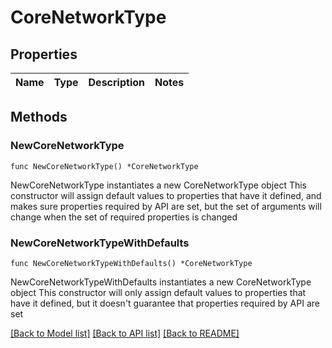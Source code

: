# CoreNetworkType

## Properties

Name | Type | Description | Notes
------------ | ------------- | ------------- | -------------

## Methods

### NewCoreNetworkType

`func NewCoreNetworkType() *CoreNetworkType`

NewCoreNetworkType instantiates a new CoreNetworkType object
This constructor will assign default values to properties that have it defined,
and makes sure properties required by API are set, but the set of arguments
will change when the set of required properties is changed

### NewCoreNetworkTypeWithDefaults

`func NewCoreNetworkTypeWithDefaults() *CoreNetworkType`

NewCoreNetworkTypeWithDefaults instantiates a new CoreNetworkType object
This constructor will only assign default values to properties that have it defined,
but it doesn't guarantee that properties required by API are set


[[Back to Model list]](../README.md#documentation-for-models) [[Back to API list]](../README.md#documentation-for-api-endpoints) [[Back to README]](../README.md)


